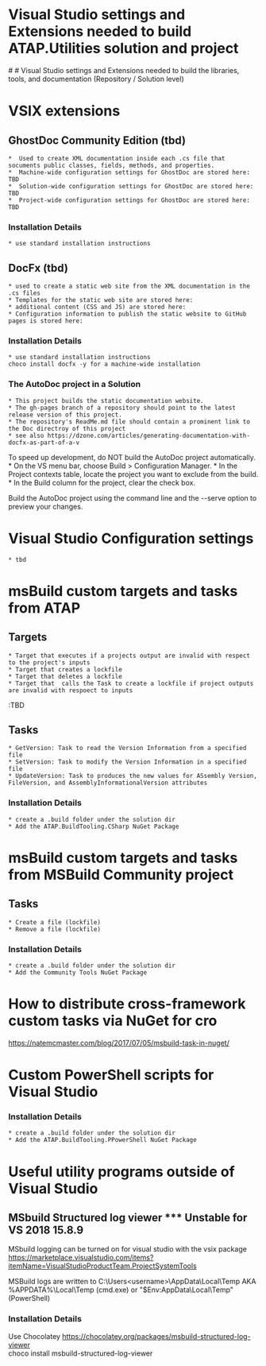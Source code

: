 <h1> Visual Studio settings and Extensions needed to build ATAP.Utilities solution and project</h1>
#
# Visual Studio settings and Extensions needed to build the libraries, tools, and documentation (Repository / Solution level)

# VSIX extensions
## GhostDoc Community Edition (tbd)
    *  Used to create XML documentation inside each .cs file that socuments public classes, fields, methods, and properties.
    *  Machine-wide configuration settings for GhostDoc are stored here: TBD
    *  Solution-wide configuration settings for GhostDoc are stored here: TBD
    *  Project-wide configuration settings for GhostDoc are stored here: TBD
### Installation Details
    * use standard installation instructions

## DocFx (tbd)
    * used to create a static web site from the XML documentation in the .cs files
    * Templates for the static web site are stored here:
    * additional content (CSS and JS) are stored here:
    * Configuration information to publish the static website to GitHub pages is stored here:
### Installation Details
    * use standard installation instructions
	choco install docfx -y for a machine-wide installation

### The AutoDoc project in a Solution
    * This project builds the static documentation website.
    * The gh-pages branch of a repository should point to the latest release version of this project.
    * The repository's ReadMe.md file should contain a prominent link to the Doc directroy of this project
    * see also https://dzone.com/articles/generating-documentation-with-docfx-as-part-of-a-v

To speed up development, do NOT build the AutoDoc project automatically.
    * On the VS menu bar, choose Build > Configuration Manager.
    * In the Project contexts table, locate the project you want to exclude from the build.
    * In the Build column for the project, clear the check box.

Build the AutoDoc project using the command line and the --serve option to preview your changes. 
# Visual Studio Configuration settings
    * tbd

# msBuild custom targets and tasks from ATAP
## Targets
    * Target that executes if a projects output are invalid with respect to the project's inputs
    * Target that creates a lockfile
    * Target that deletes a lockfile
    * Target that  calls the Task to create a lockfile if project outputs are invalid with respoect to inputs
:TBD

## Tasks
    * GetVersion: Task to read the Version Information from a specified file
    * SetVersion: Task to modify the Version Information in a specified file
    * UpdateVersion: Task to produces the new values for ASsembly Version, FileVersion, and AssemblyInformationalVersion attributes

### Installation Details
    * create a .build folder under the solution dir
	* Add the ATAP.BuildTooling.CSharp NuGet Package

# msBuild custom targets and tasks from MSBuild Community project
## Tasks
    * Create a file (lockfile)
	* Remove a file (lockfile)

### Installation Details
    * create a .build folder under the solution dir
	* Add the Community Tools NuGet Package
	
# How to distribute cross-framework custom tasks via NuGet for cro
https://natemcmaster.com/blog/2017/07/05/msbuild-task-in-nuget/
	
# Custom PowerShell scripts for Visual Studio


### Installation Details
    * create a .build folder under the solution dir
	* Add the ATAP.BuildTooling.PPowerShell NuGet Package

# Useful utility programs outside of Visual Studio

## MSbuild Structured log viewer *** Unstable for VS 2018 15.8.9
MSbuild logging can be turned on for visual studio with the vsix package 
https://marketplace.visualstudio.com/items?itemName=VisualStudioProductTeam.ProjectSystemTools

MSBuild logs are written to 
C:\Users\<username>\AppData\Local\Temp AKA %APPDATA%\Local\Temp  (cmd.exe) or "$Env:AppData\Local\Temp" (PowerShell)

### Installation Details
Use Chocolatey
https://chocolatey.org/packages/msbuild-structured-log-viewer	
choco install msbuild-structured-log-viewer
